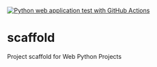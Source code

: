 [![Python web application test with GitHub Actions](https://github.com/juanboterotech/scaffold/actions/workflows/main.yml/badge.svg?branch=main)](https://github.com/juanboterotech/scaffold/actions/workflows/main.yml)

# scaffold
Project scaffold for Web Python Projects
